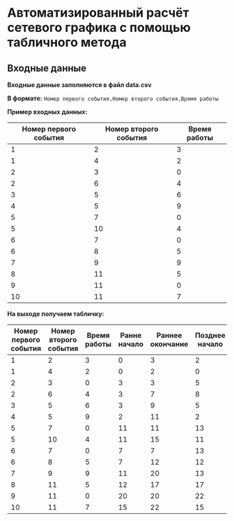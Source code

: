 # Автоматизированный расчёт сетевого графика с помощью табличного метода

## Входные данные

**Входные данные заполняются в файл data.csv**

**В формате:**
`Номер первого события,Номер второго события,Время работы`

**Пример входных данных:**

| Номер первого события | Номер второго события | Время работы |
|-----------------------|-----------------------|--------------|
| 1                     | 2                     | 3            |
| 1                     | 4                     | 2            |
| 2                     | 3                     | 0            |
| 2                     | 6                     | 4            |
| 3                     | 5                     | 6            |
| 4                     | 5                     | 9            |
| 5                     | 7                     | 0            |
| 5                     | 10                    | 4            |
| 6                     | 7                     | 0            |
| 6                     | 8                     | 5            |
| 7                     | 9                     | 9            |
| 8                     | 11                    | 5            |
| 9                     | 11                    | 0            |
| 10                    | 11                    | 7            |

**На выходе получаем табличку:**

| Номер первого события | Номер второго события | Время работы | Ранне начало | Раннее окончание | Позднее начало | Позднее окончание | Общий резерв, R | Частный резерв, r |
|-----------------------|-----------------------|--------------|--------------|------------------|----------------|-------------------|-----------------|-------------------|
| 1                     | 2                     | 3            | 0            | 3                | 2              | 5                 | 2               | 0                 |
| 1                     | 4                     | 2            | 0            | 2                | 0              | 2                 | 0               | 0                 |
| 2                     | 3                     | 0            | 3            | 3                | 5              | 5                 | -               | -                 |
| 2                     | 6                     | 4            | 3            | 7                | 8              | 12                | 5               | 0                 |
| 3                     | 5                     | 6            | 3            | 9                | 5              | 11                | 2               | 2                 |
| 4                     | 5                     | 9            | 2            | 11               | 2              | 11                | 0               | 0                 |
| 5                     | 7                     | 0            | 11           | 11               | 13             | 13                | -               | -                 |
| 5                     | 10                    | 4            | 11           | 15               | 11             | 15                | 0               | 0                 |
| 6                     | 7                     | 0            | 7            | 7                | 13             | 13                | -               | -                 |
| 6                     | 8                     | 5            | 7            | 12               | 12             | 17                | 5               | 0                 |
| 7                     | 9                     | 9            | 11           | 20               | 13             | 22                | 2               | 0                 |
| 8                     | 11                    | 5            | 12           | 17               | 17             | 22                | 5               | 5                 |
| 9                     | 11                    | 0            | 20           | 20               | 22             | 22                | -               | -                 |
| 10                    | 11                    | 7            | 15           | 22               | 15             | 22                | 0               | 0                 |

